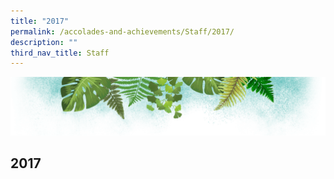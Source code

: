 ```yaml
---
title: "2017"
permalink: /accolades-and-achievements/Staff/2017/
description: ""
third_nav_title: Staff
---
```

![](/images/Banner.png)

2017
----